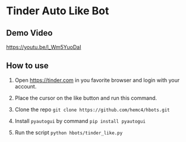 # Tinder Auto Like Bot

## Demo Video
 https://youtu.be/l_Wm5YuoDaI
 
## How to use
1. Open https://tinder.com in you favorite browser and login with your account.

2. Place the cursor on the like button and run this command.
 
3. Clone the repo `git clone https://github.com/hemc4/hbots.git`

4. Install `pyautogui` by command `pip install pyautogui`

5. Run the script `python hbots/tinder_like.py`
